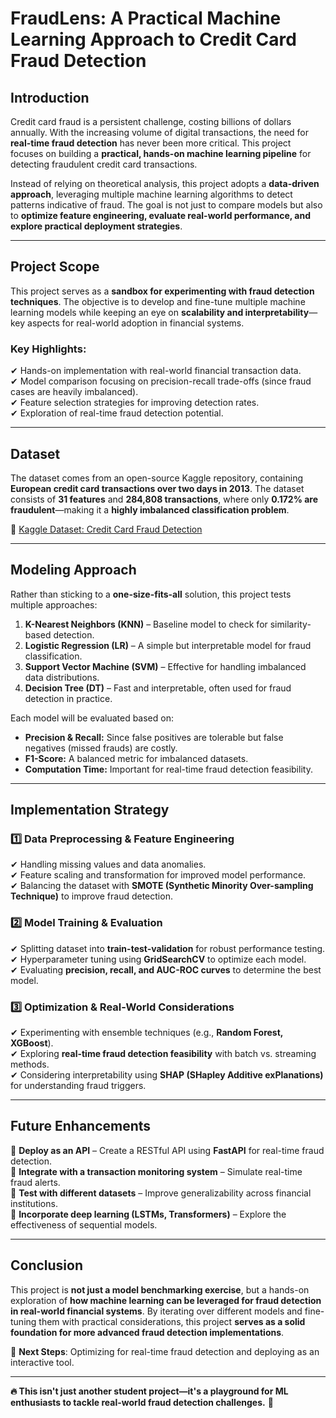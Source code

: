 # **FraudLens: A Practical Machine Learning Approach to Credit Card Fraud Detection**  

## **Introduction**  
Credit card fraud is a persistent challenge, costing billions of dollars annually. With the increasing volume of digital transactions, the need for **real-time fraud detection** has never been more critical. This project focuses on building a **practical, hands-on machine learning pipeline** for detecting fraudulent credit card transactions.  

Instead of relying on theoretical analysis, this project adopts a **data-driven approach**, leveraging multiple machine learning algorithms to detect patterns indicative of fraud. The goal is not just to compare models but also to **optimize feature engineering, evaluate real-world performance, and explore practical deployment strategies**.  

---

## **Project Scope**  
This project serves as a **sandbox for experimenting with fraud detection techniques**. The objective is to develop and fine-tune multiple machine learning models while keeping an eye on **scalability and interpretability**—key aspects for real-world adoption in financial systems.  

### **Key Highlights:**  
✔ Hands-on implementation with real-world financial transaction data.  
✔ Model comparison focusing on precision-recall trade-offs (since fraud cases are heavily imbalanced).  
✔ Feature selection strategies for improving detection rates.  
✔ Exploration of real-time fraud detection potential.  

---

## **Dataset**  
The dataset comes from an open-source Kaggle repository, containing **European credit card transactions over two days in 2013**. The dataset consists of **31 features** and **284,808 transactions**, where only **0.172% are fraudulent**—making it a **highly imbalanced classification problem**.  

🔗 [Kaggle Dataset: Credit Card Fraud Detection](https://www.kaggle.com/datasets/mlg-ulb/creditcardfraud)  

---

## **Modeling Approach**  
Rather than sticking to a **one-size-fits-all** solution, this project tests multiple approaches:  

1. **K-Nearest Neighbors (KNN)** – Baseline model to check for similarity-based detection.  
2. **Logistic Regression (LR)** – A simple but interpretable model for fraud classification.  
3. **Support Vector Machine (SVM)** – Effective for handling imbalanced data distributions.  
4. **Decision Tree (DT)** – Fast and interpretable, often used for fraud detection in practice.  

Each model will be evaluated based on:  
- **Precision & Recall:** Since false positives are tolerable but false negatives (missed frauds) are costly.  
- **F1-Score:** A balanced metric for imbalanced datasets.  
- **Computation Time:** Important for real-time fraud detection feasibility.  

---

## **Implementation Strategy**  
### **1️⃣ Data Preprocessing & Feature Engineering**  
✔ Handling missing values and data anomalies.  
✔ Feature scaling and transformation for improved model performance.  
✔ Balancing the dataset with **SMOTE (Synthetic Minority Over-sampling Technique)** to improve fraud detection.  

### **2️⃣ Model Training & Evaluation**  
✔ Splitting dataset into **train-test-validation** for robust performance testing.  
✔ Hyperparameter tuning using **GridSearchCV** to optimize each model.  
✔ Evaluating **precision, recall, and AUC-ROC curves** to determine the best model.  

### **3️⃣ Optimization & Real-World Considerations**  
✔ Experimenting with ensemble techniques (e.g., **Random Forest, XGBoost**).  
✔ Exploring **real-time fraud detection feasibility** with batch vs. streaming methods.  
✔ Considering interpretability using **SHAP (SHapley Additive exPlanations)** for understanding fraud triggers.  

---

## **Future Enhancements**  
🔹 **Deploy as an API** – Create a RESTful API using **FastAPI** for real-time fraud detection.  
🔹 **Integrate with a transaction monitoring system** – Simulate real-time fraud alerts.  
🔹 **Test with different datasets** – Improve generalizability across financial institutions.  
🔹 **Incorporate deep learning (LSTMs, Transformers)** – Explore the effectiveness of sequential models.  

---

## **Conclusion**  
This project is **not just a model benchmarking exercise**, but a hands-on exploration of **how machine learning can be leveraged for fraud detection in real-world financial systems**. By iterating over different models and fine-tuning them with practical considerations, this project **serves as a solid foundation for more advanced fraud detection implementations**.  

🚀 **Next Steps**: Optimizing for real-time fraud detection and deploying as an interactive tool.  

---

**🔥 This isn't just another student project—it's a playground for ML enthusiasts to tackle real-world fraud detection challenges.** 🚀